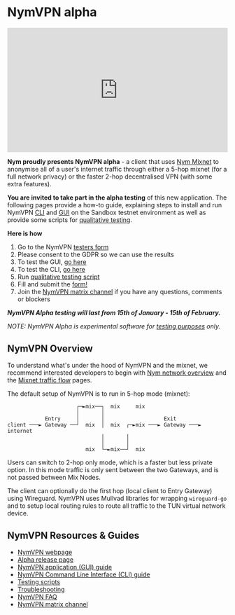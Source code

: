 # NymVPN alpha

<div style="padding:56.25% 0 0 0;position:relative;"><iframe src="https://player.vimeo.com/video/897010658?h=1f55870fe6&amp;badge=0&amp;autopause=0&amp;player_id=0&amp;app_id=58479" frameborder="0" allow="autoplay; fullscreen; picture-in-picture" style="position:absolute;top:0;left:0;width:100%;height:100%;" title="NYMVPN alpha demo 37C3"></iframe></div><script src="https://player.vimeo.com/api/player.js"></script>

**Nym proudly presents NymVPN alpha** - a client that uses [Nym Mixnet](https://nymtech.net) to anonymise all of a user's internet traffic through either a 5-hop mixnet (for a full network privacy) or the faster 2-hop decentralised VPN (with some extra features).


**You are invited to take part in the alpha testing** of this new application. The following pages provide a how-to guide, explaining steps to install and run NymVPN [CLI](cli.md) and [GUI](gui.md) on the Sandbox testnet environment as well as provide some scripts for [qualitative testing](testing.md).

**Here is how**

1. Go to the NymVPN [testers form]({{nym_vpn_form_url}})
2. Please consent to the GDPR so we can use the results
3. To test the GUI, [go here](gui.md)
4. To test the CLI, [go here](cli.md)
5. Run [qualitative testing script](testing.md)
6. Fill and submit the [form!]({{nym_vpn_form_url}})
7. Join the [NymVPN matrix channel](https://matrix.to/#/#NymVPN:nymtech.chat) if you have any questions, comments or blockers

***NymVPN Alpha testing will last from 15th of January - 15th of February.***

*NOTE: NymVPN Alpha is experimental software for [testing purposes](testing.md) only.*


## NymVPN Overview

To understand what's under the hood of NymVPN and the mixnet, we recommend interested developers to begin with [Nym network overview](https://nymtech.net/docs/architecture/network-overview.html) and the [Mixnet traffic flow](https://nymtech.net/docs/architecture/traffic-flow.html) pages.

The default setup of NymVPN is to run in 5-hop mode (mixnet):

```
                      ┌─►mix──┐  mix     mix
                      │       │
            Entry     │       │                   Exit
client ───► Gateway ──┘  mix  │  mix  ┌─►mix ───► Gateway ───► internet
                              │       │
                              │       │
                         mix  └─►mix──┘  mix
```

Users can switch to 2-hop only mode, which is a faster but less private option. In this mode traffic is only sent between the two Gateways, and is not passed between Mix Nodes.

The client can optionally do the first hop (local client to Entry Gateway) using Wireguard. NymVPN uses Mullvad libraries for wrapping `wireguard-go` and to setup local routing rules to route all traffic to the TUN virtual network device.

## NymVPN Resources & Guides

* [NymVPN webpage](https://nymvpn.com)
* [Alpha release page]({{nym_vpn_latest_binary_url}})
* [NymVPN application (GUI) guide](gui.md)
* [NymVPN Command Line Interface (CLI) guide](cli.md)
* [Testing scripts](testing.md)
* [Troubleshooting](troubleshooting.md)
* [NymVPN FAQ](faq.md)
* [NymVPN matrix channel](https://matrix.to/#/#NymVPN:nymtech.chat)
